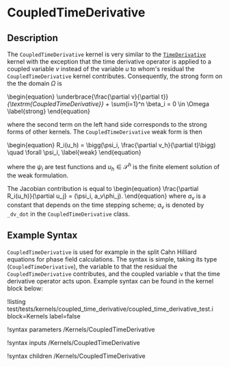 # CoupledTimeDerivative

## Description

The `CoupledTimeDerivative` kernel is very similar to the
[`TimeDerivative`](systems/Kernels/framework/TimeDerivative.md) kernel with the
exception that the time derivative operator is applied to a coupled variable $v$ instead
of the variable $u$ to whom's residual the `CoupledTimeDerivative` kernel
contributes. Consequently, the strong form on the the domain $\Omega$ is

\begin{equation}
\underbrace{\frac{\partial v}{\partial t}}_{\textrm{CoupledTimeDerivative}} +
\sum_{i=1}^n \beta_i = 0 \in \Omega
\label{strong}
\end{equation}

where the second term on the left hand side corresponds to the
strong forms of other kernels. The `CoupledTimeDerivative` weak form is then

\begin{equation}
R_i(u_h) = \bigg(\psi_i, \frac{\partial v_h}{\partial t}\bigg) \quad \forall
\psi_i,
\label{weak}
\end{equation}

where the $\psi_i$ are test functions and $u_h \in \mathcal{S}^h$ is the finite
element solution of the weak formulation.

The Jacobian contribution is equal to
\begin{equation}
\frac{\partial R_i(u_h)}{\partial u_j} = (\psi_i, a_v\phi_j).
\end{equation}
where $a_v$ is a constant that depends on the time stepping scheme; $a_v$ is
denoted by `_dv_dot` in the `CoupledTimeDerivative` class.

## Example Syntax

`CoupledTimeDerivative` is used for example in the split Cahn Hilliard equations
for phase field calculations. The syntax is simple, taking its type
(`CoupledTimeDerivative`), the variable to that the residual the
`CoupledTimeDerivative` contributes, and the coupled variable `v` that the time
derivative operator acts upon. Example syntax can be found in the kernel block
below:

!listing
test/tests/kernels/coupled_time_derivative/coupled_time_derivative_test.i
block=Kernels label=false

!syntax parameters /Kernels/CoupledTimeDerivative

!syntax inputs /Kernels/CoupledTimeDerivative

!syntax children /Kernels/CoupledTimeDerivative
